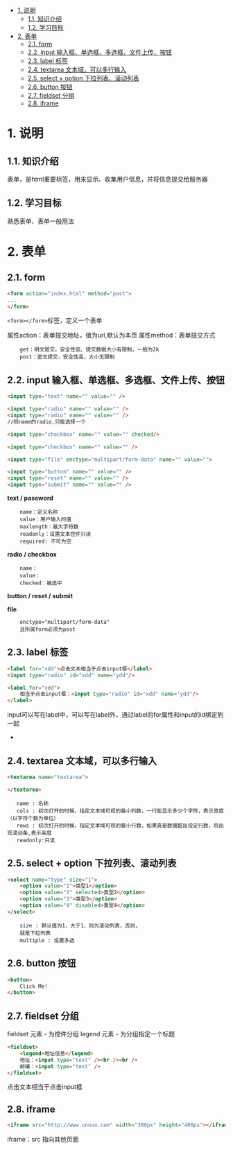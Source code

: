 <!-- TOC -->

- [1. 说明](#1-说明)
    - [1.1. 知识介绍](#11-知识介绍)
    - [1.2. 学习目标](#12-学习目标)
- [2. 表单](#2-表单)
    - [2.1. form](#21-form)
    - [2.2. input 输入框、单选框、多选框、文件上传、按钮](#22-input-输入框单选框多选框文件上传按钮)
    - [2.3. label 标签](#23-label-标签)
    - [2.4. textarea 文本域，可以多行输入](#24-textarea-文本域可以多行输入)
    - [2.5. select + option 下拉列表、滚动列表](#25-select--option-下拉列表滚动列表)
    - [2.6. button 按钮](#26-button-按钮)
    - [2.7. fieldset 分组](#27-fieldset-分组)
    - [2.8. iframe](#28-iframe)

<!-- /TOC -->

# 1. 说明
## 1.1. 知识介绍

表单，是html重要标签，用来显示、收集用户信息，并将信息提交给服务器

## 1.2. 学习目标

熟悉表单、表单一般用法

# 2. 表单
## 2.1. form
```html
<form action="index.html" method="post">
...
</form>
```
`<form></form>`标签，定义一个表单

属性action：表单提交地址，值为url,默认为本页
属性method：表单提交方式

		get：明文提交，安全性低、提交数据大小有限制，一般为2k
		post：密文提交，安全性高，大小无限制

## 2.2. input 输入框、单选框、多选框、文件上传、按钮
```html
<input type="text" name="" value="" />

<input type="radio" name="" value="" />
<input type="radio" name="" value="" />
//同name的radio,只能选择一个

<input type="checkbox" name="" value="" checked/>

<input type="checkbox" name="" value="" />

<input type="file" enctype="multipart/form-data" name="" value="">

<input type="button" name="" value="" />
<input type="reset" name="" value="" />
<input type="submit" name="" value="" />
```
**text / password**

		name：定义名称
		value：用户输入的值
		maxlength：最大字符数
		readonly：设置文本控件只读
		required: 不可为空

**radio / checkbox**

		name：
		value：
		checked：被选中

**button / reset / submit**

**file**

		enctype="multipart/form-data"
		且所属form必须为post


## 2.3. label 标签
```html
<label for="xdd">点击文本相当于点击input框</label>
<input type="radio" id="xdd" name="ydd"/>

<label for="xdd">
	相当于点击input框：<input type="radio" id="xdd" name="ydd"/>
</label>
```

input可以写在label中，可以写在label外，通过label的for属性和input的id绑定到一起

-

## 2.4. textarea 文本域，可以多行输入
```html
<textarea name="textarea">

</textarea>
```
	   name : 名称
	   cols : 初次打开的时候，指定文本域可视的最小列数，一行能显示多少个字符，表示宽度（以字符个数为单位）
	   rows : 初次打开的时候，指定文本域可视的最小行数，如果真是数据超出设定行数，将出现滚动条,表示高度
	   readonly:只读


## 2.5. select + option 下拉列表、滚动列表
```html
<select name="type" size="1">
	<option value="1">类型1</option>
	<option value="2" selected>类型2</option>
	<option value="3">类型3</option>
	<option value="4" disabled>类型4</option>
</select>
```
		size : 默认值为1，大于1，则为滚动列表，否则，
		就是下拉列表
		multiple : 设置多选


## 2.6. button 按钮
```html
<button>
	Click Me!
</button>
```


## 2.7. fieldset 分组
fieldset 元素 - 为控件分组
legend 元素  - 为分组指定一个标题

```html
<fieldset>
	<legend>地址信息</legend>
	地址：<input type="text" /><br /><br />
	邮编：<input type="text" />
</fieldset>
```

点击文本相当于点击input框


## 2.8. iframe
```html
<iframe src="http://www.unnuo.com" width="300px" height="400px"></iframe>
```
iframe：src 指向其他页面

